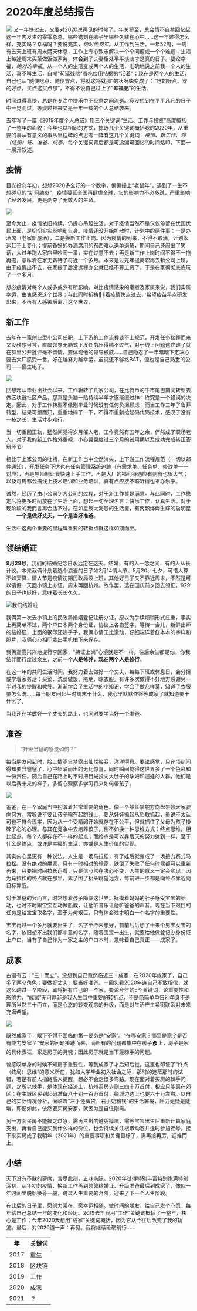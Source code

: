# 2020年度总结报告

![](https://upload-images.jianshu.io/upload_images/3061147-50eb729525d37555.png?imageMogr2/auto-orient/strip%7CimageView2/2/w/1240)
又一年快过去，又要对2020说再见的时候了。年关将至，总会情不自禁回忆起这一年内发生的零零总总，哪些镌刻在脑子里哪些久驻在心中……这一年过得怎么样，充实吗？幸福吗？要说充实，*绝对地充实*。从工作到生活，一年52周，一周有五天上班有周末两天休息，工作上专心致志解决一个个问题或一个个难题；生活上每逢周末买菜做饭做家务，体会到了夫妻相处平平淡淡才是真的日子。要论幸福，*绝对的幸福*。从一个人的生活变成两个人的生活，准确地说之前我一个人的生活，真不叫生活，自嘲“苟延残喘”省吃俭用拮据的“活着”；现在是两个人的生活，自己也从“随便吃点、随便穿点，将就这将就那”的状况蜕变成了：“吃的好点、穿的好点，买点这买点那”，不得不说自己过上了“**幸福肥**”的生活。

时间过得真快，总是在专注中快乐中不经意之间流逝。竟没想到在平平凡凡的日子中一晃而过，等缓过神来又是一年一载的个人总结袭来。

去年写了一篇《2019年度个人总结》用三个关键词“生活、工作与投资”高度概括了一整年的面貌；今年也以相同的方式，拣选几个关键词概括我的2020年，从重要的事从有意义的事从里程碑的点思考一阵有这几个关键词：*疫情、新工作、领（结婚）证、准爸、成家*。每个关键词背后都是可追溯可回忆的时间烙印，下面一一展开叙述。

## 疫情
目光投向年初，想想2020多么好的一个数字，偏偏撞上“老鼠年”，遇到了一生不想碰见的“新冠肺炎”，疫情蔓延全国再肆虐全球，它的影响力不必多说，严重影响了经济发展，更是剥夺了无数人的生命。

![](https://upload-images.jianshu.io/upload_images/3061147-d6362949f0653b47.png?imageMogr2/auto-orient/strip%7CimageView2/2/w/1240)

至今为止，疫情依旧持续，仍提心吊胆生活。对于疫情当然不是仅仅停留在忧国忧民上面，是切切实实影响到自身。疫情还没开始扩散时，计划中的两件事：一是办酒席（老家新屋酒），二是换新工作上岗。因为疫情的到来，不得不取消，计划永远赶不上变化；提前备好的办酒席用的东西难以退单退货，期间自己还闹出了笑话，大过年跑人家店里吵闹一番，实在过意不去；再是新工作上岗时间不得不一拖再拖，意味着在家无薪待了将近一个多月。本来是过完年提离职再去新公司上班，由于疫情出不去，在家提了后没远程办公就已经不算工资了，于是在家彻彻底底玩了一个多月。

想必疫情对每个人或多或少有所影响，对比疫情感染的患者及家属来说，我们实属幸运，由衷感恩这个世界；与此同时祈祷🙏🏻着疫情快点过去，希望疫苗早点研发出来，不再有人感染后离开这个世界。

## 新工作
去年在一家创业型小公司任职，上下游的工作流程谈不上规范，开发任务接踵而来又没秩序可言，直属领导无脑式下发任务压得喘不过气，对于线上问题逮住谁了就在群里公开批评毫不留情，要体现他的领导权威……自己隐忍了一年暗暗下定决心要去大厂感受一番，好在越努力越幸运，虽说还不够格BAT，但也是自己熟悉的公司——恒生电子。

![](https://upload-images.jianshu.io/upload_images/3061147-eb3f2d965a640d63.png?imageMogr2/auto-orient/strip%7CimageView2/2/w/1240)

回想起从毕业出社会以来，工作辗转了几家公司，在比特币的牛市尾巴期间转型去做区块链社区产品，那真是头脑一热持续半年才逐渐缓过神：终究是一个错误的决定。因此，对于工作转型不像刚毕业时候没有任何负担顾虑；而当工作三年了鲁莽转型，结果可想而知，重重地摔了一下，不得不重新拾起码代码技术，感叹于没有一技之长，生活寸步难行。

当一切重回正轨，猛然间觉得岁月催人老，工作竟然有五年之余，俨然成了职场老人。对于我的新工作格外重视，小心翼翼度过三个月的试用期以及成功完成转正答辩环节。

相比于上家公司的吐槽，在新工作当中全然消失，上下游工作流程规范（一切以邮件通知），开发任务下达也有任务管理系统追踪（有需求单、任务单、修改单一一对应），再是导师制让我快速上手工作，再是大厂的福利待遇应有则有也很大气；以及每周都会搞线上技术培训和业务培训，真有点应接不暇听得也不亦乐乎。

诚然，经历了由小公司到大公司的过程，对于新工作甚是满意。与此同时，工作稳定后将更多时间放在了生活上面，想起一句至理名言：快乐工作，认真生活。对于现阶段的我而言再合适不过。在如星辰大海般的生活里，有两颗烨烨生辉的启明星——**一个是做好丈夫，一个是当好准爸**。

生活中这两个重要的里程碑重要的转折点就这样如期而至。

## 领结婚证
**9月29号**，我们的结婚纪念日永远定在这天。结婚，有的人一念之间，有的人从长计议。本来我俩计划着选个浪漫的日子如2月14情人节、5月20、七夕，可惜人算不如天算，情人节是疫情初期民政局没上班，其他好日子又不靠近周末，不然是可以请假一天回小镇上办证，周末再回杭州。故作罢，选在国庆前夕回去领证，929的日子也挺好，意味着长长久久。

![我们结婚啦](https://upload-images.jianshu.io/upload_images/3061147-63a56dc5f41283d4.png?imageMogr2/auto-orient/strip%7CimageView2/2/w/1240)

我俩第一次去小镇上的民政局婚姻登记注册办证，原以为手续烦琐形式庄重，事实上再简单不过，两个户口本两个身份证，协议上各自签字，等待一会儿，新鲜出炉的结婚证，上面的钢印还热乎乎，我俩心情无比激动，仔细端详着红本本的字样和照片，我俩心心相印拿出手机拍下来保存。

我俩高高兴兴地提行李回家，“持证上岗”心境就是不一样。往后余生都是你，你我结伴而行度过余生，之前**一个人是修养，现在两个人是修行**。

在这一年的共同生活时间，我努力着去做好一个丈夫，每每下班或休息日，会分担或学着家务活：买菜、洗菜做饭、拖地、晾衣服。有许多次做得不好地方感谢另一半对我的提醒和教导。渐渐学会了生活中的小知识，学会了做几样菜，知道了衣服要怎么洗……每当朋友问起平时周末干什么，我心里默默作答等成家了就知道要干什么了。

当我还在学做好一个丈夫的路上，也同时要学当好一个准爸。

## 准爸
> “升级当爸的感觉如何？”

每当朋友问起时，脸上情不自禁露出灿烂笑容，洋洋得意。要论感觉，只在顷刻间得知要当爸爸了，心中喷涌而出的无比惊喜，同时瞬间觉得这世界多了一个色彩和一份责任。随后自己在路上时不时把目光投向大肚子的孕妇和遛娃的人群，他们是以后我未来的样子，多留心观察多学习将来如何带孩子。

![](https://upload-images.jianshu.io/upload_images/3061147-8c7093d0da39bc8d.png?imageMogr2/auto-orient/strip%7CimageView2/2/w/1240)

爸爸，在一个家庭当中扮演着非常重要的角色。像一个船长掌舵方向盘带领大家驶
向何方。常听说不要让孩子输在起跑线上，要从娃娃抓起从胎教抓起，虽说不太认可也不符合现实，因为从一个受精卵开始就存在不公平，但就抓住了父母为孩子操碎了心的心理。与其在竞争中去培养孩子，倒不如换一种思维方式：终点思维。相比起点，每个人都存在不一样的起点；而终点是可以靠后天的努力达到一样，至于什么是终点，或许是幸福的生活，亦或是人生价值的实现。

其实内心里更有一种说法，人生是一场马拉松，有了娃后就变成了一场接力赛式马拉松。没有绝对的赢家，只有一时相对的输家，跌倒了失败了任何时候都可以重新再来，只要把时间拉长远看，只要信心常在决心不变，人生的意义一定会实现。因为马拉松的终点就在那里，累了困了抬头眺望远方，每前进一步都是向终点靠近向目标靠近。

对于准爸的我而言，时常想着孩子降临这世界。抚摸着妈妈的肚子感受宝宝的胎动，也时不时跟宝宝互动做胎教，让他听音乐让他听爸爸的声音。现在当下艰巨的任务是给宝宝取名字，至于为何艰巨，只有体会过才明白一个名字的重要性。

宝宝再过一个多月就要出生了，名字至今未想好，前前后后想了十来个男宝女宝的名字，依旧想不出我们都中意的名字。随着宝宝一出生，就要给他做登记办身份证上户口。当有了自己作为一家之主的户口本时，意味着自己真正——成家了。

## 成家
古语有云：“三十而立”。没想到自己竟然临近三十成家，在2020年成家了，自己多了两个角色：要做好丈夫，要当好准爸。一回头看2020年连自己不敢相信，就这么跨过一个阶段，即将拥有自己的一个家。要论今年的5个关键词，论重要性和影响力，“成家”无可厚非是我人生当中重要的转折点，不是简简单单告别单身不是理所当然三十而立，而是心态的转变观念的升级，而是对生活产生紧密联系对未来充满希望。

![](https://upload-images.jianshu.io/upload_images/3061147-2a08ebab250169a0.png?imageMogr2/auto-orient/strip%7CimageView2/2/w/1240)

既然成家了，眼下不得不面临的第一要务是“安家”。“在哪安家？哪里是家？是否有能力安家？”安家的问题接踵而来，而所有的问题都集中在房子🏠上，房子是家的具体表征，家是房子的灵魂；因此房子就是当下最棘手的问题。

曾感叹单身的时候不知房子重要性，等到成家了才后知后觉。这里也印证了“终点（终局）思维”的意义所在，犹如大学毕业初入社会之际，那时的迷茫那时的试错，若是有前人指路高人提醒，想必不会走很多弯路。现在面对着买房的棘手问题，之所以棘手，是体现在经济上，杭州买房少则三四十万首付，相应只能买在郊区；在主城区买到起码准备八十到一百万首付，绕城边边上也要六十万左右。以自己的实际情况分析，面临着“左手还房贷，右手奶粉钱”的生活窘境，压力无疑是陡增。即便如此，依然要买房安家，就因为是自住刚需。

另一方面买房不能操之过急，需再三斟酌避免掉坑，需等宝宝出生后重新计算家庭支出，再看自己能买到什么样的价位，也会持续关注楼市动态并适时参加摇号。接下来买房成了我明年（2021年）的重要事项和关键目标了，需再接再厉，迎难而上。
## 小结
天下没有不散的筵席，言尽此刻，五味杂陈。2020年过得特别丰富特别饱满特别深刻，从年初的疫情、换新工作再到领领结婚证、升级准爸最后到成家了，像似一年时间里脱胎换骨一般，跨过人生重要的台阶，迎来了下一个人生阶段。

在此后的日子里，愿努力常在，愿幸运相随。做时间的朋友，给自己发个心愿，每年给自己总结一年的变化和经历。2019去年我用“工作”关键词概括了一整年，核心是工作；今年2020我想用“成家”关键词概括，因为它从今往后改变了我的轨迹。最后，对2020道一声：再见。我将继续砥砺前行……

年 | 关键词
---|---
2017 | 重生
2018 | 区块链
2019 | 工作
2020 | 成家
2021 | ？